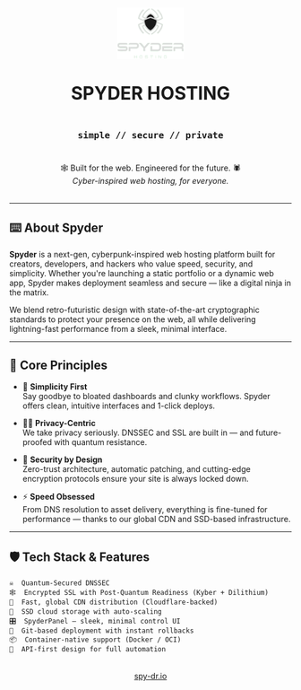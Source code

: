 <h1 align="center">
  <img src="https://github.com/0x-h4x/0x-h4x/blob/main/Spyder-logo.png" width="120" alt="Spyder logo"/>
  <br /><br />
  <strong style="font-size: 32px;">SPYDER HOSTING</strong>
  <br /><br />
  <code style="font-size: 16px;">simple // secure // private</code>
</h1>

<p align="center">
  <br />
  🕸️ Built for the web. Engineered for the future. 🕷️<br/>
  <em>Cyber-inspired web hosting, for everyone.</em>
  <br /><br />
</p>

---

## ⌨️ About Spyder

**Spyder** is a next-gen, cyberpunk-inspired web hosting platform built for creators, developers, and hackers who value speed, security, and simplicity. Whether you're launching a static portfolio or a dynamic web app, Spyder makes deployment seamless and secure — like a digital ninja in the matrix.

We blend retro-futuristic design with state-of-the-art cryptographic standards to protect your presence on the web, all while delivering lightning-fast performance from a sleek, minimal interface.

---

## 🧠 Core Principles

- 🧩 **Simplicity First**  
  Say goodbye to bloated dashboards and clunky workflows. Spyder offers clean, intuitive interfaces and 1-click deploys.

- 🕵️‍♂️ **Privacy-Centric**  
  We take privacy seriously. DNSSEC and SSL are built in — and future-proofed with quantum resistance.

- 🔐 **Security by Design**  
  Zero-trust architecture, automatic patching, and cutting-edge encryption protocols ensure your site is always locked down.

- ⚡ **Speed Obsessed**  
  From DNS resolution to asset delivery, everything is fine-tuned for performance — thanks to our global CDN and SSD-based infrastructure.

---

## 🛡️ Tech Stack & Features

```txt
☠️  Quantum-Secured DNSSEC
🕸️  Encrypted SSL with Post-Quantum Readiness (Kyber + Dilithium)
🧬  Fast, global CDN distribution (Cloudflare-backed)
💽  SSD cloud storage with auto-scaling
🎛️  SpyderPanel – sleek, minimal control UI
🚀  Git-based deployment with instant rollbacks
📦  Container-native support (Docker / OCI)
📡  API-first design for full automation
```

<p align="center">
  <br />
<a href="https://spy-dr.io/">spy-dr.io</a>
</p>
